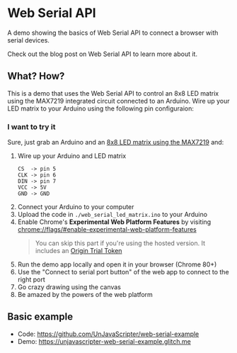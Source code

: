 # Web Serial API

A demo showing the basics of Web Serial API to connect a browser with serial devices.

Check out the blog post on Web Serial API to learn more about it.

## What? How?

This is a demo that uses the Web Serial API to control an 8x8 LED matrix using the MAX7219 integrated circuit connected to an Arduino. Wire up your LED matrix to your Arduino using the following pin configuraion:

### I want to try it

Sure, just grab an Arduino and an [8x8 LED matrix using the MAX7219](https://www.amazon.com/ZYAMY-MAX7219-Interface-Single-Chip-Finished/dp/B07775NFS1) and:


1. Wire up your Arduino and LED matrix
    ``` 
    CS  -> pin 5 
    CLK -> pin 6
    DIN -> pin 7
    VCC -> 5V
    GND -> GND
    ``` 
1. Connect your Arduino to your computer
1. Upload the code in `./web_serial_led_matrix.ino` to your Arduino
1. Enable Chrome's **Experimental Web Platform Features** by visiting [chrome://flags/#enable-experimental-web-platform-features](chrome://flags/#enable-experimental-web-platform-features)
    > You can skip this part if you're using the hosted version. It includes an [Origin Trial Token](https://www.chromium.org/blink/origin-trials)
1. Run the demo app locally and open it in your browser (Chrome 80+)
1. Use the "Connect to serial port button" of the web app to connect to the right port
1. Go crazy drawing using the canvas
1. Be amazed by the powers of the web platform

## Basic example

- Code: https://github.com/UnJavaScripter/web-serial-example
- Demo: https://unjavascripter-web-serial-example.glitch.me